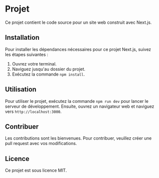 # Projet

Ce projet contient le code source pour un site web construit avec Next.js.

## Installation

Pour installer les dépendances nécessaires pour ce projet Next.js, suivez les étapes suivantes :

1. Ouvrez votre terminal.
2. Naviguez jusqu'au dossier du projet.
3. Exécutez la commande `npm install`.

## Utilisation

Pour utiliser le projet, exécutez la commande `npm run dev` pour lancer le serveur de développement. Ensuite, ouvrez un navigateur web et naviguez vers `http://localhost:3000`.

## Contribuer

Les contributions sont les bienvenues. Pour contribuer, veuillez créer une pull request avec vos modifications.

## Licence

Ce projet est sous licence MIT.